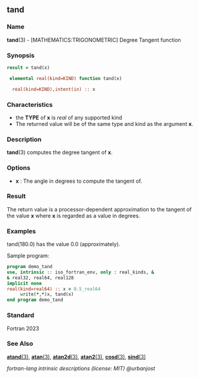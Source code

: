 ## tand

### **Name**

**tand**(3) - \[MATHEMATICS:TRIGONOMETRIC\] Degree Tangent function

### **Synopsis**
```fortran
result = tand(x)
```
```fortran
 elemental real(kind=KIND) function tand(x)

  real(kind=KIND),intent(in) :: x
```
### **Characteristics**

  - the **TYPE** of **x** is _real_ of any supported kind
  - The returned value will be of the same type and kind as the argument
    **x**.

### **Description**

**tand**(3) computes the degree tangent of **x**.

### **Options**

- **x**
  : The angle in degrees to compute the tangent of.

### **Result**

  The return value is a processor-dependent approximation to the tangent
  of the value **x** where **x** is regarded as a value in degrees.

### **Examples**

tand(180.0) has the value 0.0 (approximately).

Sample program:
```fortran
program demo_tand
use, intrinsic :: iso_fortran_env, only : real_kinds, &
& real32, real64, real128
implicit none
real(kind=real64) :: x = 0.5_real64
     write(*,*)x, tand(x)
end program demo_tand
```
### **Standard**

Fortran 2023

### **See Also**

[**atand**(3)](#atand),
[**atan**(3)](#atan),
[**atan2d**(3)](#atan2d),
[**atan2**(3)](#atan2),
[**cosd**(3)](#cosd),
[**sind**(3)](#sind)

 _fortran-lang intrinsic descriptions (license: MIT) \@urbanjost_


